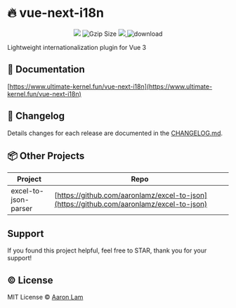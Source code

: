 # 🔥️ vue-next-i18n

<p align="center">
 <img src="https://github.com/Aaronlamz/vue-next-i18n/actions/workflows/npm-publish.yml/badge.svg?branch=main">
 <img src="https://img.badgesize.io/https://unpkg.com/vue-next-i18n/dist/vue-next-i18n.cjs.js?compression=gzip&style=flat-square&label=gzip%20size&color=#4fc08d" alt="Gzip Size" />
 <a href="https://codecov.io/gh/aaronlamz/vue-next-i18n" > 
  <img src="https://codecov.io/gh/aaronlamz/vue-next-i18n/branch/main/graph/badge.svg?token=E9JG51QZAS"/> 
 </a>
 <img alt="download" src="https://img.shields.io/npm/dm/vue-next-i18n">
</p>

Lightweight internationalization plugin for Vue 3

## 🌈 Documentation
[https://www.ultimate-kernel.fun/vue-next-i18n](https://www.ultimate-kernel.fun/vue-next-i18n)

## 📜 Changelog
Details changes for each release are documented in the [CHANGELOG.md](./CHANGELOG.md).

## 📦 Other Projects
| Project  | Repo |
| -------  | ---- |
| excel-to-json-parser  | [https://github.com/aaronlamz/excel-to-json](https://github.com/aaronlamz/excel-to-json)

## Support
If you found this project helpful, feel free to STAR, thank you for your support!

## ©️ License
MIT License © [Aaron Lam](https://github.com/aaronlamz)




